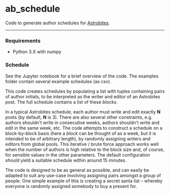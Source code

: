 # ab_schedule
Code to generate author schedules for [Astrobites](https://astrobites.org/).
***

### Requirements

- Python 3.X with numpy

### Schedule

See the Jupyter notebook for a brief overview of the code.
The examples folder contain several example schedules (as csv).

This code creates schedules by populating a list with tuples containing
pairs of author initials, to be interpreted as the writer and editor of an Astrobites post. The full schedule contains a list of these *blocks*.

In a typical Astrobites schedule, each author must write and edit exactly **N** posts (by default, **N** is 3).
There are also several other constraints, e.g. authors shouldn't write in consecutive weeks, authors shouldn't write and edit in the same week, etc.
The code attempts to construct a schedule on a block-by-block basis (here a *block* can be thought
of as a week, but it is intended to be of arbitrary length), by randomly assigning writers and
editors from global pools. This iterative / brute force approach works well when the number of authors is high
relative to the block size and, of course, for sensible values in the other parameters.
The default configuration *should* yield a suitable schedule within around 15 minutes.

The code is designed to be as general as possible, and can easily be adapted
to suit any use-case involving assigning pairs amongst a group of people.
One simple example of this is creating a secret santa list – whereby everyone
is randomly assigned somebody to buy a present for.
